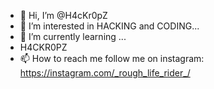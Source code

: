 - 👋 Hi, I’m @H4cKr0pZ
- 👀 I’m interested in HACKING and CODING...
- 🌱 I’m currently learning ...
- H4CKR0PZ
- 📫 How to reach me 
follow me on instagram: https://instagram.com/_rough_life_rider_/

<!---
H4cKr0pZ/H4cKr0pZ is a ✨ special ✨ repository because its `README.md` (this file) appears on your GitHub profile.
You can click the Preview link to take a look at your changes.
--->
